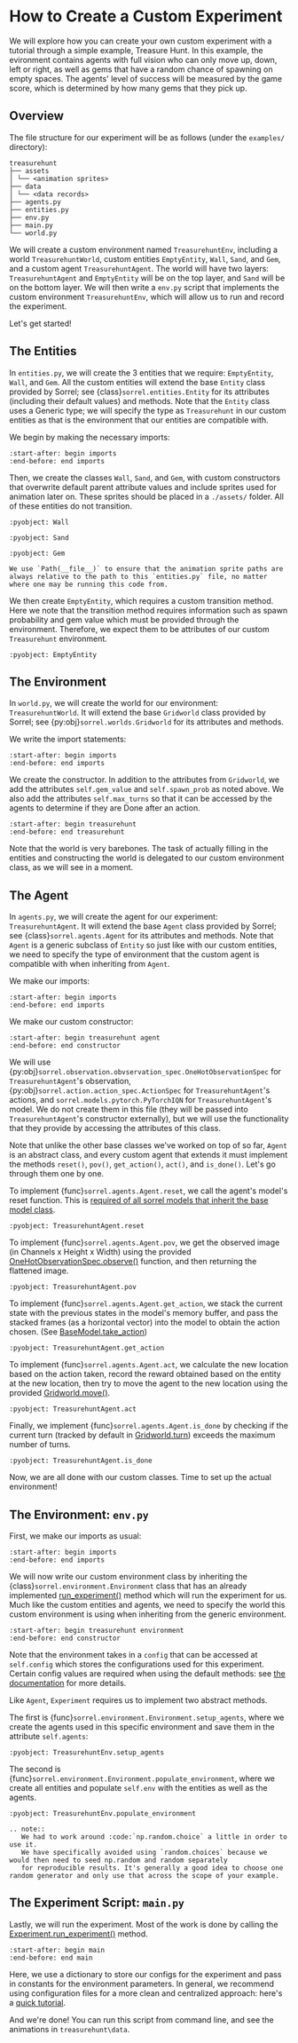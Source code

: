 # How to Create a Custom Experiment

We will explore how you can create your own custom experiment with a tutorial through a simple example, Treasure Hunt. 
In this example, the evironment contains agents with full vision who can only move up, down, left or right, 
as well as gems that have a random chance of spawning on empty spaces. 
The agents' level of success will be measured by the game score, which is determined by how many gems that they pick up.


## Overview
The file structure for our experiment will be as follows (under the ``examples/`` directory):

```
treasurehunt
├── assets
│ └── <animation sprites>
├── data
│ └── <data records>
├── agents.py
├── entities.py
├── env.py
├── main.py
└── world.py
```

We will create a custom environment named `TreasurehuntEnv`, including a world `TreasurehuntWorld`, custom entities `EmptyEntity`, `Wall`, `Sand`, and `Gem`, and a custom agent `TreasurehuntAgent`.
The world will have two layers: `TreasurehuntAgent` and `EmptyEntity` will be on the top layer, and `Sand` will be on the bottom layer.
We will then write a `env.py` script that implements the custom environment `TreasurehuntEnv`, which will allow us to run and record the experiment.

Let's get started!

## The Entities
In ``entities.py``, we will create the 3 entities that we require: `EmptyEntity`, `Wall`, and `Gem`. 
All the custom entities will extend the base `Entity` class provided by Sorrel; see {class}`sorrel.entities.Entity` 
for its attributes (including their default values) and methods. Note that the `Entity` class uses a Generic type; we will specify the type as `Treasurehunt` in our custom entities as that is the environment that our entities are compatible with.

We begin by making the necessary imports:
```{literalinclude} /../../sorrel/examples/treasurehunt/entities.py
:start-after: begin imports
:end-before: end imports
```

Then, we create the classes `Wall`, `Sand`, and `Gem`, with custom constructors that overwrite default parent attribute values and include sprites used for animation later on.
These sprites should be placed in a ``./assets/`` folder. All of these entities do not transition.
```{literalinclude} /../../sorrel/examples/treasurehunt/entities.py
:pyobject: Wall
```
```{literalinclude} /../../sorrel/examples/treasurehunt/entities.py
:pyobject: Sand
```
```{literalinclude} /../../sorrel/examples/treasurehunt/entities.py
:pyobject: Gem
```
```{note}
We use `Path(__file__)` to ensure that the animation sprite paths are always relative to the path to this `entities.py` file, no matter where one may be running this code from.
```

We then create `EmptyEntity`, which requires a custom transition method.
Here we note that the transition method requires information such as spawn probability and gem value which must be provided through the environment. 
Therefore, we expect them to be attributes of our custom `Treasurehunt` environment.
```{literalinclude} /../../sorrel/examples/treasurehunt/entities.py
:pyobject: EmptyEntity
```

## The Environment
In ``world.py``, we will create the world for our environment: `TreasurehuntWorld`. 
It will extend the base `Gridworld` class provided by Sorrel; 
see {py:obj}`sorrel.worlds.Gridworld` for its attributes and methods.

We write the import statements:
```{literalinclude} /../../sorrel/examples/treasurehunt/world.py
:start-after: begin imports
:end-before: end imports
```

We create the constructor. In addition to the attributes from `Gridworld`, we add the attributes `self.gem_value` 
and `self.spawn_prob` as noted above. We also add the attributes `self.max_turns` so that it can be accessed by the agents to determine if they are Done after an action.
```{literalinclude} /../../sorrel/examples/treasurehunt/world.py
:start-after: begin treasurehunt
:end-before: end treasurehunt
```

Note that the world is very barebones. The task of actually filling in the entities and constructing the world is delegated to our custom environment class, as we will see in a moment.

## The Agent
In ``agents.py``, we will create the agent for our experiment: `TreasurehuntAgent`. 
It will extend the base `Agent` class provided by Sorrel; 
see {class}`sorrel.agents.Agent` for its attributes and methods. Note that `Agent` is a generic subclass of `Entity` so just like with our custom entities, we need to specify the type of environment that the custom agent is compatible with when inheriting from `Agent`.

We make our imports:
```{literalinclude} /../../sorrel/examples/treasurehunt/agents.py
:start-after: begin imports
:end-before: end imports
```

We make our custom constructor:
```{literalinclude} /../../sorrel/examples/treasurehunt/agents.py
:start-after: begin treasurehunt agent
:end-before: end constructor
```

We will use {py:obj}`sorrel.observation.obvservation_spec.OneHotObservationSpec` for `TreasurehuntAgent`'s observation, {py:obj}`sorrel.action.action_spec.ActionSpec` for `TreasurehuntAgent`'s actions, and `sorrel.models.pytorch.PyTorchIQN` for `TreasurehuntAgent`'s model.
We do not create them in this file (they will be passed into `TreasurehuntAgent`'s constructor externally), 
but we will use the functionality that they provide by accessing the attributes of this class.

Note that unlike the other base classes we've worked on top of so far, `Agent` is an abstract class, and every custom agent that extends it must implement the methods 
`reset()`, `pov()`, `get_action()`, `act()`, and `is_done()`. Let's go through them one by one. 

To implement {func}`sorrel.agents.Agent.reset`, we call the agent's model's reset function. This is [required of all sorrel models that inherit the base model class](#sorrel.models.base_model.BaseModel.reset).
```{literalinclude} /../../sorrel/examples/treasurehunt/agents.py
:pyobject: TreasurehuntAgent.reset
```

To implement {func}`sorrel.agents.Agent.pov`, we get the observed image (in Channels x Height x Width) 
using the provided [OneHotObservationSpec.observe()](#sorrel.observation.observation_spec.OneHotObservationSpec.observe) function, and then returning the flattened image. 
```{literalinclude} /../../sorrel/examples/treasurehunt/agents.py
:pyobject: TreasurehuntAgent.pov
```

To implement {func}`sorrel.agents.Agent.get_action`, we stack the current state with the previous states in the model's memory buffer, 
and pass the stacked frames (as a horizontal vector) into the model to obtain the action chosen. (See [BaseModel.take_action](#sorrel.models.base_model.BaseModel.take_action))
```{literalinclude} /../../sorrel/examples/treasurehunt/agents.py
:pyobject: TreasurehuntAgent.get_action
```

To implement {func}`sorrel.agents.Agent.act`, we calculate the new location based on the action taken, 
record the reward obtained based on the entity at the new location, then try to move the agent to the new location using the provided [Gridworld.move()](#sorrel.worlds.Gridworld.move). 
```{literalinclude} /../../sorrel/examples/treasurehunt/agents.py
:pyobject: TreasurehuntAgent.act
```

Finally, we implement {func}`sorrel.agents.Agent.is_done` by checking if the current turn (tracked by default in [Gridworld.turn](#sorrel.worlds.Gridworld.turn)) 
exceeds the maximum number of turns. 
```{literalinclude} /../../sorrel/examples/treasurehunt/agents.py
:pyobject: TreasurehuntAgent.is_done
```

Now, we are all done with our custom classes. Time to set up the actual environment!

## The Environment: `env.py`

First, we make our imports as usual:
```{literalinclude} /../../sorrel/examples/treasurehunt/env.py
:start-after: begin imports
:end-before: end imports
```

We will now write our custom environment class by inheriting the {class}`sorrel.environment.Environment` class that has an already implemented [run_experiment()](#sorrel.environment.Environment.run_experiment) method which will run the experiment for us. Much like the custom entities and agents, we need to specify the world this custom environment is using when inheriting from the generic environment.

```{literalinclude} /../../sorrel/examples/treasurehunt/env.py
:start-after: begin treasurehunt environment
:end-before: end constructor
```

Note that the environment takes in a `config` that can be accessed at `self.config` which stores the configurations used for this experiment. Certain config values are required when using the default methods: see [the documentation](#sorrel.environment.Environment) for more details.

Like `Agent`, `Experiment` requires us to implement two abstract methods.

The first is {func}`sorrel.environment.Environment.setup_agents`, where we create the agents used in this specific environment and save them in the attribute `self.agents`:

```{literalinclude} /../../sorrel/examples/treasurehunt/env.py
:pyobject: TreasurehuntEnv.setup_agents
```

The second is {func}`sorrel.environment.Environment.populate_environment`, where we create all entities and populate `self.env` with the entities as well as the agents.
```{literalinclude} /../../sorrel/examples/treasurehunt/env.py
:pyobject: TreasurehuntEnv.populate_environment
```

```{eval-rst}
.. note::
   We had to work around :code:`np.random.choice` a little in order to use it. 
   We have specifically avoided using `random.choices` because we would then need to seed np.random and random separately 
   for reproducible results. It's generally a good idea to choose one random generator and only use that across the scope of your example.
```

## The Experiment Script: `main.py`

Lastly, we will run the experiment. 
Most of the work is done by calling the [Experiment.run_experiment()](#sorrel.environment.Environment.run_experiment) method. 

```{literalinclude} /../../sorrel/examples/treasurehunt/main.py
:start-after: begin main
:end-before: end main
```

Here, we use a dictionary to store our configs for the experiment and pass in constants for the environment parameters. In general, we recommend using configuration files for a more clean and centralized approach: here's a [quick tutorial](./configuration_files.md).

And we're done! You can run this script from command line, and see the animations in `treasurehunt\data`.
